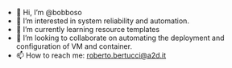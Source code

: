 - 👋 Hi, I’m @bobboso
- 👀 I’m interested in system reliability and automation.
- 🌱 I’m currently learning resource templates
- 💞️ I’m looking to collaborate on automating the deployment and configuration of VM and container.
- 📫 How to reach me: roberto.bertucci@a2d.it

<!---
bobboso/bobboso is a ✨ special ✨ repository because its `README.md` (this file) appears on your GitHub profile.
You can click the Preview link to take a look at your changes.
--->
